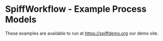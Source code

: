 # SpiffWorkflow - Example Process Models

These examples are available to run at https://spiffdemo.org our demo site.  
